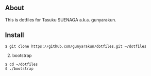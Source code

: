 ## About

This is dotfiles for Tasuku SUENAGA a.k.a. gunyarakun.

## Install


  ```
  $ git clone https://github.com/gunyarakun/dotfiles.git ~/dotfiles
  ```

2. bootstrap

  ```
  $ cd ~/dotfiles
  $ ./bootstrap
  ```
